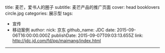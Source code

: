 title: 麦芒，爱书人的圈子
subtitle: 麦芒产品的推广页面
cover: head booklovers circle.jpg
categories: 展示型
tags:
  - 宣传
  - 移动案例
author:
  nick: 京东
  github_name: JDC
date: 2015-09-06T16:00:00.000Z
publishDate: 2015-09-07T09:03:13.655Z
link: http://jdc.jd.com/fd/pp/maimang/index.html
---